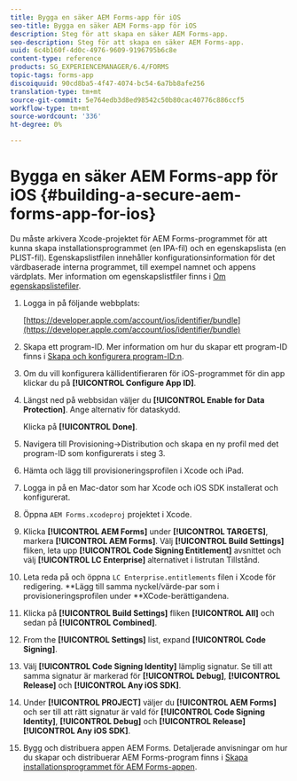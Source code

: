 ```yaml
---
title: Bygga en säker AEM Forms-app för iOS
seo-title: Bygga en säker AEM Forms-app för iOS
description: Steg för att skapa en säker AEM Forms-app.
seo-description: Steg för att skapa en säker AEM Forms-app.
uuid: 6c4b160f-4d0c-4976-9609-9196795b6c8e
content-type: reference
products: SG_EXPERIENCEMANAGER/6.4/FORMS
topic-tags: forms-app
discoiquuid: 90cd8ba5-4f47-4074-bc54-6a7bb8afe256
translation-type: tm+mt
source-git-commit: 5e764edb3d8ed98542c50b80cac40776c886ccf5
workflow-type: tm+mt
source-wordcount: '336'
ht-degree: 0%

---
```



# Bygga en säker AEM Forms-app för iOS {#building-a-secure-aem-forms-app-for-ios}

Du måste arkivera Xcode-projektet för AEM Forms-programmet för att kunna skapa installationsprogrammet (en IPA-fil) och en egenskapslista (en PLIST-fil). Egenskapslistfilen innehåller konfigurationsinformation för det värdbaserade interna programmet, till exempel namnet och appens värdplats. Mer information om egenskapslistfiler finns i [Om egenskapslistefiler](https://developer.apple.com/library/ios/#documentation/general/Reference/InfoPlistKeyReference/Articles/AboutInformationPropertyListFiles.html).

1. Logga in på följande webbplats:

   [https://developer.apple.com/account/ios/identifier/bundle](https://developer.apple.com/account/ios/identifier/bundle)

1. Skapa ett program-ID. Mer information om hur du skapar ett program-ID finns i [Skapa och konfigurera program-ID:n](https://developer.apple.com/library/ios/documentation/IDEs/Conceptual/AppDistributionGuide/MaintainingProfiles/MaintainingProfiles.html).
1. Om du vill konfigurera källidentifieraren för iOS-programmet för din app klickar du på **[!UICONTROL Configure App ID]**.
1. Längst ned på webbsidan väljer du **[!UICONTROL Enable for Data Protection]**. Ange alternativ för dataskydd.

   Klicka på **[!UICONTROL Done]**.

1. Navigera till Provisioning->Distribution och skapa en ny profil med det program-ID som konfigurerats i steg 3.
1. Hämta och lägg till provisioneringsprofilen i Xcode och iPad.
1. Logga in på en Mac-dator som har Xcode och iOS SDK installerat och konfigurerat.
1. Öppna `AEM Forms.xcodeproj` projektet i Xcode.
1. Klicka **[!UICONTROL AEM Forms]** under **[!UICONTROL TARGETS]**, markera **[!UICONTROL AEM Forms]**. Välj **[!UICONTROL Build Settings]** fliken, leta upp **[!UICONTROL Code Signing Entitlement]** avsnittet och välj **[!UICONTROL LC Enterprise]** alternativet i listrutan Tillstånd.
1. Leta reda på och öppna `LC Enterprise.entitlements` filen i Xcode för redigering. **Lägg till samma nyckel/värde-par som i provisioneringsprofilen under **XCode-berättigandena.
1. Klicka på **[!UICONTROL Build Settings]** fliken **[!UICONTROL All]** och sedan på **[!UICONTROL Combined]**.
1. From the **[!UICONTROL Settings]** list, expand **[!UICONTROL Code Signing]**.
1. Välj **[!UICONTROL Code Signing Identity]** lämplig signatur. Se till att samma signatur är markerad för **[!UICONTROL Debug]**, **[!UICONTROL Release]** och **[!UICONTROL Any iOS SDK]**.
1. Under **[!UICONTROL PROJECT]** väljer du **[!UICONTROL AEM Forms]** och ser till att rätt signatur är vald för **[!UICONTROL Code Signing Identity]**, **[!UICONTROL Debug]** och **[!UICONTROL Release]** **[!UICONTROL Any iOS SDK]**.
1. Bygg och distribuera appen AEM Forms. Detaljerade anvisningar om hur du skapar och distribuerar AEM Forms-program finns i [Skapa installationsprogrammet för AEM Forms-appen](setup-xcode-project-build-installer.md#build-the-installer-for-the-mobile-workspace-app).
